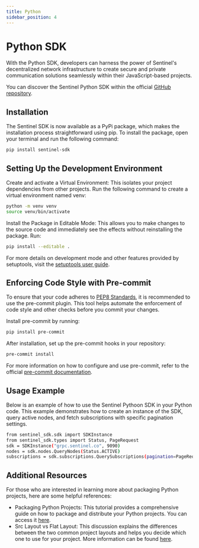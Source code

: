 ```yaml
---
title: Python
sidebar_position: 4
---
```


# Python SDK

With the Python SDK, developers can harness the power of Sentinel's decentralized network infrastructure to create secure and private communication solutions seamlessly within their JavaScript-based projects.

You can discover the Sentinel Python SDK within the official [GitHub repository](https://github.com/sentinel-official/sentinel-python-sdk).

## Installation

The Sentinel SDK is now available as a PyPi package, which makes the installation process straightforward using pip. To install the package, open your terminal and run the following command:

```bash
pip install sentinel-sdk
```

## Setting Up the Development Environment

Create and activate a Virtual Environment: This isolates your project dependencies from other projects. Run the following command to create a virtual environment named venv:

```bash
python -m venv venv
source venv/bin/activate
```

Install the Package in Editable Mode: This allows you to make changes to the source code and immediately see the effects without reinstalling the package. Run:

```bash
pip install --editable .
```

For more details on development mode and other features provided by setuptools, visit the [setuptools user guide](https://setuptools.pypa.io/en/latest/userguide/development_mode.html).


## Enforcing Code Style with Pre-commit

To ensure that your code adheres to [PEP8 Standards](https://peps.python.org/pep-0008/), it is recommended to use the pre-commit plugin. This tool helps automate the enforcement of code style and other checks before you commit your changes.

Install pre-commit by running:

```bash
pip install pre-commit
```

After installation, set up the pre-commit hooks in your repository:

```bash
pre-commit install
```

For more information on how to configure and use pre-commit, refer to the official [pre-commit documentation](https://pre-commit.com/index.html).


## Usage Example

Below is an example of how to use the Sentinel Pythoon SDK in your Python code. This example demonstrates how to create an instance of the SDK, query active nodes, and fetch subscriptions with specific pagination settings.

```bash
from sentinel_sdk.sdk import SDKInstance
from sentinel_sdk.types import Status, PageRequest
sdk = SDKInstance("grpc.sentinel.co", 9090)
nodes = sdk.nodes.QueryNodes(Status.ACTIVE)
subscriptions = sdk.subscriptions.QuerySubscriptions(pagination=PageRequest(limit=5000, offset=0, reverse=True))
```

## Additional Resources

For those who are interested in learning more about packaging Python projects, here are some helpful references:

- Packaging Python Projects: This tutorial provides a comprehensive guide on how to package and distribute your Python projects. You can access it [here](https://packaging.python.org/en/latest/tutorials/packaging-projects/).
- Src Layout vs Flat Layout: This discussion explains the differences between the two common project layouts and helps you decide which one to use for your project. More information can be found [here](https://packaging.python.org/en/latest/discussions/src-layout-vs-flat-layout/).